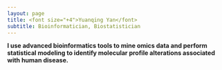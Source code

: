 ```yaml
---
layout: page
title: <font size="+4">Yuanqing Yan</font> 
subtitle: Bioinformatician, Biostatistician
---
```

<div style="text-align:left">
<strong>I use advanced bioinformatics tools to mine omics data and perform statistical modeling to identify molecular profile alterations associated with human disease.</strong> 
</div>

